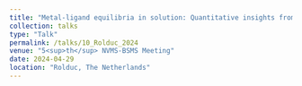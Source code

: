 ```yaml
---
title: "Metal-ligand equilibria in solution: Quantitative insights from isotopic labelling"
collection: talks
type: "Talk"
permalink: /talks/10_Rolduc_2024
venue: "5<sup>th</sup> NVMS-BSMS Meeting"
date: 2024-04-29
location: "Rolduc, The Netherlands"
---
```




